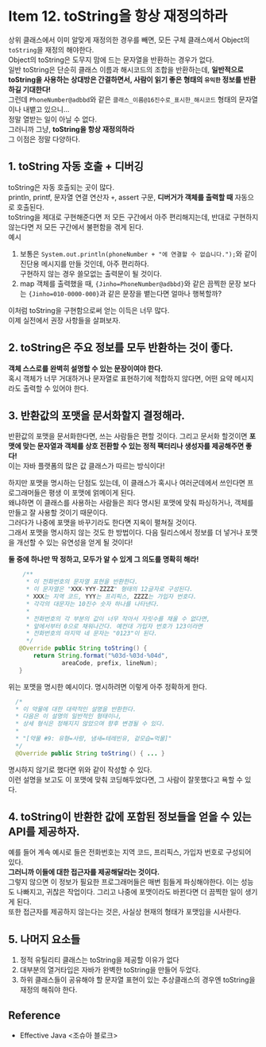 # Item 12. toString을 항상 재정의하라
상위 클래스에서 이미 알맞게 재정의한 경우를 빼면, 모든 구체 클래스에서 Object의 `toString`을 재정의 해야한다. <br>
Object의 toString은 도무지 맘에 드는 문자열을 반환하는 경우가 없다. <Br>
일반 toString은 단순히 클래스 이름과 해시코드의 조합을 반환하는데, **일반적으로 toString을 사용하는 상대방은 간결하면서, 사람이 읽기 좋은 형태의 `유익한` 정보를 반환하길 기대한다!** <Br>
그런데 `PhoneNumber@adbbd`와 같은 `클래스_이름@16진수로_표시한_해시코드` 형태의 문자열이나 내뱉고 있으니... <br>
정말 열받는 일이 아닐 수 없다. <Br>
그러니까 그냥, **toString을 항상 재정의하라** <Br>
그 이점은 정말 다양하다.

## 1. toString 자동 호출 + 디버깅
toString은 자동 호출되는 곳이 많다. <Br>
println, printf, 문자열 연결 연산자 `+`, assert 구문, **디버거가 객체를 출력할 때** 자동으로 호출된다.  <Br>
toString을 제대로 구현해준다면 저 모든 구간에서 아주 편리해지는데, 반대로 구현하지 않는다면 저 모든 구간에서 불편함을 겪게 된다. <Br>
예시
1. 보통은 `System.out.println(phoneNumber + "에 연결할 수 없습니다.");`와 같이 진단용 메시지를 만들 것인데, 아주 편리하다. <br> 구현하지 않는 경우 쓸모없는 출력문이 될 것이다.
2. map 객체를 출력했을 때, `{Jinho=PhoneNumber@adbbd}`와 같은 끔찍한 문장 보다는 `{Jinho=010-0000-000}`과 같은 문장을 뱉는다면 얼마나 행복할까?

이처럼 toString을 구현함으로써 얻는 이득은 너무 많다. <br>
이제 실전에서 권장 사항들을 살펴보자.
## 2. toString은 주요 정보를 모두 반환하는 것이 좋다.
**객체 스스로를 완벽히 설명할 수 있는 문장이여야 한다.** <br>
혹시 객체가 너무 거대하거나 문자열로 표현하기에 적합하지 않다면, 어떤 요약 메시지라도 출력할 수 있어야 한다. <br>

## 3. 반환값의 포맷을 문서화할지 결정해라.
반환값의 포맷을 문서화한다면, 쓰는 사람들은 편할 것이다. 그리고 문서화 할것이면 **포맷에 맞는 문자열과 객체를 상호 전환할 수 있는 정적 팩터리나 생성자를 제공해주면 좋다!** <br>
이는 자바 플랫폼의 많은 값 클래스가 따르는 방식이다! <Br>

하지만 포맷을 명시하는 단점도 있는데, 이 클래스가 혹시나 여러군데에서 쓰인다면 프로그래머들은 평생 이 포맷에 얽메이게 된다. <Br>
왜냐하면 이 클래스를 사용하는 사람들은 죄다 명시된 포맷에 맞춰 파싱하거나, 객체를 만들고 잘 사용할 것이기 때문이다. <br>
그러다가 나중에 포맷을 바꾸기라도 한다면 지옥이 펼쳐질 것이다. <Br>
그래서 포맷을 명시하지 않는 것도 한 방법이다. 다음 릴리스에서 정보를 더 넣거나 포맷을 개선할 수 있는 유연성을 얻게 될 것이다! <br>

**둘 중에 하나만 딱 정하고, 모두가 알 수 있게 그 의도를 명확히 해라!**

```java
    /**
     * 이 전화번호의 문자열 표현을 반환한다.
     * 이 문자열은 "XXX-YYY-ZZZZ" 형태의 12글자로 구성된다.
     * XXX는 지역 코드, YYY는 프리픽스, ZZZZ는 가입자 번호다.
     * 각각의 대문자는 10진수 숫자 하나를 나타낸다.
     *
     * 전화번호의 각 부분의 값이 너무 작아서 자릿수를 채울 수 없다면,
     * 앞에서부터 0으로 채워나간다. 예컨대 가입자 번호가 123이라면
     * 전화번호의 마지막 네 문자는 "0123"이 된다.
     */
   @Override public String toString() {
       return String.format("%03d-%03d-%04d",
               areaCode, prefix, lineNum);
   }
```
위는 포맷을 명시한 예시이다. 명시하려면 이렇게 아주 정확하게 한다. <Br>

```java
  /*
  * 이 약물에 대한 대략적인 설명을 반환한다.
  * 다음은 이 설명의 일반적인 형태이나,
  * 상세 형식은 정해지지 않았으며 향후 변경될 수 있다.
  *
  * "[약물 #9: 유형=사랑, 냄새=테레빈유, 겉모습=먹물]"
  */
  @Override public String toString() { ... }
```
명시하지 않기로 했다면 위와 같이 작성할 수 있다. <Br>
이런 설명을 보고도 이 포맷에 맞춰 코딩해두었다면, 그 사람이 잘못했다고 욕할 수 있다.

## 4. toString이 반환한 값에 포함된 정보들을 얻을 수 있는 API를 제공하자.

예를 들어 계속 예시로 들은 전화번호는 지역 코드, 프리픽스, 가입자 번호로 구성되어 있다. <Br>
**그러니까 이들에 대한 접근자를 제공해달라는 것이다.** <Br>
그렇지 않으면 이 정보가 필요한 프로그래머들은 매번 힘들게 파싱해야한다. 이는 성능도 나빠지고, 귀찮은 작업이다. 그리고 나중에 포맷이라도 바뀐다면 더 끔찍한 일이 생기게 된다. <br>
또한 접근자를 제공하지 않는다는 것은, 사실상 현재의 형태가 포맷임을 시사한다.

## 5. 나머지 요소들
1. 정적 유틸리티 클래스는 toString을 제공할 이유가 없다
2. 대부분의 열거타입은 자바가 완벽한 toString을 만들어 두었다.
3. 하위 클래스들이 공유해야 할 문자열 표현이 있는 추상클래스의 경우엔 toString을 재정의 해줘야 한다.



## Reference
- Effective Java <조슈아 블로크>
